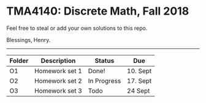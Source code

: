 # TMA4140: Discrete Math, Fall 2018

Feel free to steal or add your own solutions to this repo.

Blessings,
Henry.

---

| Folder | Description    | Status        | Due      |
| ------ | -------------- | ------------- | -------- |
| O1     | Homework set 1 | Done!         | 10. Sept |
| O2     | Homework set 2 | In Progress   | 17. Sept |
| O3     | Homework set 3 | Todo          | 24 Sept  |
